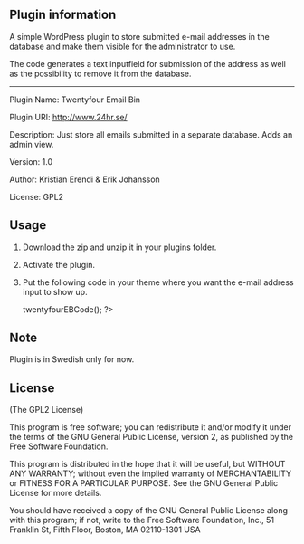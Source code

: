 ## Plugin information
A simple WordPress plugin to store submitted e-mail addresses in the database and make them visible for the administrator to use.

The code generates a text inputfield for submission of the address as well as the possibility to remove it from the database.

***

Plugin Name: Twentyfour Email Bin

Plugin URI: http://www.24hr.se/

Description: Just store all emails submitted in a separate 
database. Adds an admin view.

Version: 1.0

Author: Kristian Erendi & Erik Johansson

License: GPL2

## Usage
1. Download the zip and unzip it in your plugins folder.
2. Activate the plugin.
3. Put the following code in your theme where you want the e-mail address input to show up.


    <?php
      $eb = new  TwentyfourEmailBin();
      $eb->twentyfourEBCode();
    ?>

 
## Note
Plugin is in Swedish only for now.

## License
(The GPL2 License)

This program is free software; you can redistribute it and/or modify
it under the terms of the GNU General Public License, version 2, as
published by the Free Software Foundation.

This program is distributed in the hope that it will be useful,
but WITHOUT ANY WARRANTY; without even the implied warranty of
MERCHANTABILITY or FITNESS FOR A PARTICULAR PURPOSE.  See the
GNU General Public License for more details.

You should have received a copy of the GNU General Public License
along with this program; if not, write to the Free Software
Foundation, Inc., 51 Franklin St, Fifth Floor, Boston, MA  02110-1301  USA